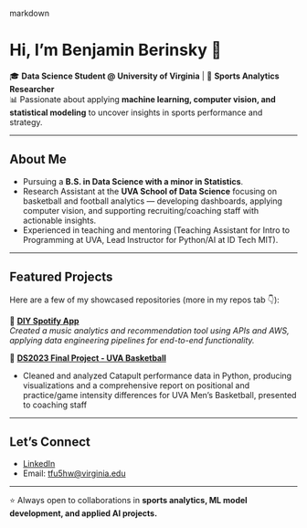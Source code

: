 markdown
# Hi, I’m Benjamin Berinsky 👋  

🎓 **Data Science Student @ University of Virginia** | 🏀 **Sports Analytics Researcher**  
📊 Passionate about applying **machine learning, computer vision, and statistical modeling** to uncover insights in sports performance and strategy.  

---

## About Me
- Pursuing a **B.S. in Data Science with a minor in Statistics**.  
- Research Assistant at the **UVA School of Data Science** focusing on basketball and football analytics — developing dashboards, applying computer vision, and supporting recruiting/coaching staff with actionable insights.  
- Experienced in teaching and mentoring (Teaching Assistant for Intro to Programming at UVA, Lead Instructor for Python/AI at ID Tech MIT).  
---

## Featured Projects  

Here are a few of my showcased repositories (more in my repos tab 👇):  

📌 [**DIY Spotify App**](https://github.com/benberinsky/dp1-diy-spotify)  
*Created a music analytics and recommendation tool using APIs and AWS, applying data engineering pipelines for end-to-end functionality.*  

📌 [**DS2023 Final Project - UVA Basketball**](https://github.com/benberinsky/ds2023_final_project)  
* Cleaned and analyzed Catapult performance data in Python, producing visualizations and a comprehensive report on positional and practice/game intensity differences for UVA Men’s Basketball, presented to coaching staff
---

## Let’s Connect
- [LinkedIn](https://www.linkedin.com/in/benjaminberinsky)  
- Email: tfu5hw@virginia.edu  

---
⭐ Always open to collaborations in **sports analytics, ML model development, and applied AI projects.**
